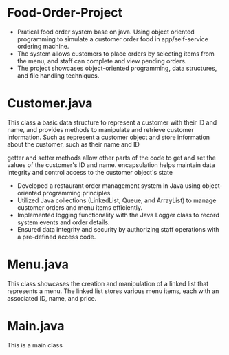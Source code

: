 # Food-Order-Project

* Pratical food order system base on java. Using object oriented programming to simulate a customer order food in app/self-service ordering machine.
* The system allows customers to place orders by selecting items from the menu, and staff can complete and view pending orders.
* The project showcases object-oriented programming, data structures, and file handling techniques.
# Customer.java 

This class a basic data structure to represent a customer with their ID and name, and provides methods to manipulate and retrieve customer information. Such as represent a customer object and store information about the customer, such as their name and ID

getter and setter methods allow other parts of the code to get and set the values of the customer's ID and name. encapsulation helps maintain data integrity and control access to the customer object's state



* Developed a restaurant order management system in Java using object-oriented programming principles.
* Utilized Java collections (LinkedList, Queue, and ArrayList) to manage customer orders and menu items efficiently.
* Implemented logging functionality with the Java Logger class to record system events and order details.
* Ensured data integrity and security by authorizing staff operations with a pre-defined access code.

# Menu.java
This class showcases the creation and manipulation of a linked list that represents a menu. The linked list stores various menu items, each with an associated ID, name, and price.


# Main.java

This is a main class
